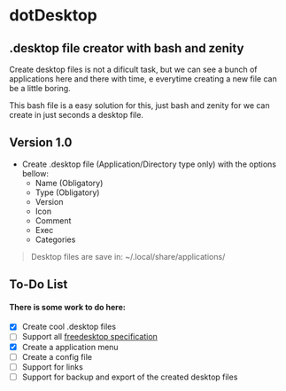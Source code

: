 # dotDesktop
##  .desktop file creator with bash and zenity

Create desktop files is not a dificult task, but we can see a bunch of applications here and there with time, e everytime creating a new file can be a little boring.

This bash file is a easy solution for this, just bash and zenity for we can create in just seconds a desktop file.

## Version 1.0

- Create .desktop file (Application/Directory type only) with the options bellow:
    - Name (Obligatory)
    - Type (Obligatory)
    - Version
    - Icon
    - Comment
    - Exec
    - Categories

> Desktop files are save in: ~/.local/share/applications/

## To-Do List

#### There is some work to do here:

- [X] Create cool .desktop files
- [ ] Support all [freedesktop specification](https://specifications.freedesktop.org/desktop-entry-spec/desktop-entry-spec-latest.html#recognized-keys "Desktop entry specifications")
- [X] Create a application menu
- [ ] Create a config file
- [ ] Support for links
- [ ] Support for backup and export of the created desktop files